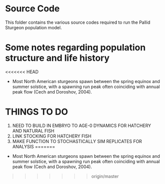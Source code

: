 # Source Code

This folder contains the various source codes required to run the Pallid Sturgeon population model. 

# Some notes regarding population structure and life history
<<<<<<< HEAD
* Most North American sturgeons spawn between the spring equinox and summer solstice, with a spawning run peak often coinciding with annual peak flow (Cech and Doroshov, 2004). 

# THINGS TO DO
1. NEED TO BUILD IN EMBRYO TO AGE-0 DYNAMICS FOR HATCHERY AND NATURAL FISH
2. LINK STOCKING FOR HATCHERY FISH
3. MAKE FUNCTION TO STOCHASTICALLY SIM REPLICATES FOR ANALYSIS
=======
* Most North American sturgeons spawn between the spring equinox and summer solstice, with a spawning run peak often coinciding with annual peak flow (Cech and Doroshov, 2004). 
>>>>>>> origin/master
